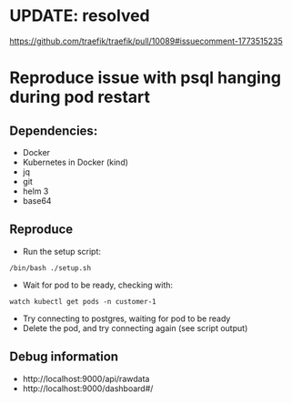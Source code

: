 # UPDATE: resolved

https://github.com/traefik/traefik/pull/10089#issuecomment-1773515235

# Reproduce issue with psql hanging during pod restart

## Dependencies:

- Docker
- Kubernetes in Docker (kind)
- jq
- git
- helm 3
- base64

## Reproduce

- Run the setup script:
```
/bin/bash ./setup.sh
```
- Wait for pod to be ready, checking with:
```
watch kubectl get pods -n customer-1
```
- Try connecting to postgres, waiting for pod to be ready
- Delete the pod, and try connecting again (see script output)

## Debug information

- http://localhost:9000/api/rawdata
- http://localhost:9000/dashboard#/
